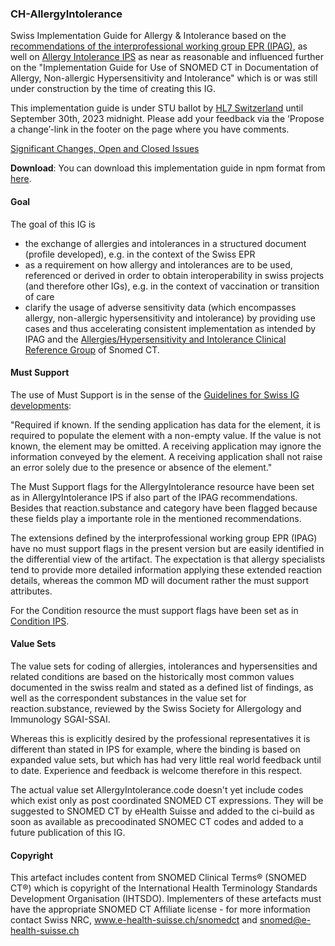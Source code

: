 
### CH-AllergyIntolerance
Swiss Implementation Guide for Allergy & Intolerance based on the [recommendations of the interprofessional working group EPR (IPAG)](https://www.e-health-suisse.ch/fileadmin/user_upload/Dokumente/D/ipag-bericht-eallergien-intoleranzen.pdf), as well on [Allergy Intolerance IPS](http://hl7.org/fhir/uv/ips/StructureDefinition-AllergyIntolerance-uv-ips.html)  as near as reasonable and influenced further on the "Implementation Guide for Use of SNOMED CT in Documentation of Allergy, Non-allergic Hypersensitivity and Intolerance" which is or was still under construction by the time of creating this IG.

<div markdown="1" class="stu-note">

This implementation guide is under STU ballot by [HL7 Switzerland](https://www.hl7.ch/) until September 30th, 2023 midnight.
Please add your feedback via the ‘Propose a change’-link in the footer on the page where you have comments.

[Significant Changes, Open and Closed Issues](changelog.html)

</div>

**Download**: You can download this implementation guide in npm format from [here](package.tgz).

#### Goal
The goal of this IG is 
- the exchange of allergies and intolerances in a structured document (profile developed), e.g. in the context of the Swiss EPR
- as a requirement on how allergy and intolerances are to be used, referenced or derived in order to obtain interoperability in swiss projects (and therefore other IGs), e.g. in the context of vaccination or transition of care
- clarify the usage of adverse sensitivity data (which encompasses allergy, non-allergic hypersensitivity and intolerance) by providing use cases and thus accelerating consistent implementation  as intended by IPAG and the [Allergies/Hypersensitivity and Intolerance Clinical Reference Group](https://confluence.ihtsdotools.org/pages/viewpage.action?pageId=40143192) of Snomed CT.

#### Must Support

The use of Must Support is in the sense of the [Guidelines for Swiss IG developments](https://github.com/hl7ch/ch-core/wiki/Guidelines-for-Swiss-IG-Developments):

"Required if known. If the sending application has data for the element, it is required to populate the element with a non-empty value. If the value is not known, the element may be omitted. A receiving application may ignore the information conveyed by the element. A receiving application shall not raise an error solely due to the presence or absence of the element."

The Must Support flags for the AllergyIntolerance resource have been set as in AllergyIntolerance IPS if also part of the IPAG recommendations. Besides that reaction.substance and category have been flagged because these fields play a importante role in the mentioned recommendations. 

The extensions defined by the interprofessional working group EPR (IPAG) have no must support flags in the present version but are easily identified in the differential view of the artifact.
The expectation is that allergy specialists tend to provide more detailed information applying these extended reaction details, whereas the common MD will document rather the must support attributes.

For the Condition resource the must support flags have been set as in [Condition IPS](https://hl7.org/fhir/uv/ips/StructureDefinition-Condition-uv-ips.html).

#### Value Sets

The value sets for coding of allergies, intolerances and hypersensities and related conditions are based on the historically most common values documented in the swiss realm and stated as a defined list of findings, as well as the correspondent substances in the value set for reaction.substance, reviewed by the Swiss Society for Allergology and Immunology SGAI-SSAI. 

Whereas this is explicitly desired by the professional representatives it is different than stated in IPS for example, where the binding is based on expanded value sets, but which has had very little real world feedback until to date. Experience and feedback is welcome therefore in this respect.

The actual value set AllergyIntolerance.code doesn't yet include codes which exist only as post coordinated SNOMED CT expressions. They will be suggested to SNOMED CT by eHealth Suisse and added to the ci-build as soon as available as precoodinated SNOMEC CT codes and added to a future publication of this IG.


#### Copyright

This artefact includes content from SNOMED Clinical Terms® (SNOMED CT®) which is copyright of the International Health Terminology Standards Development Organisation (IHTSDO). Implementers of these artefacts must have the appropriate SNOMED CT Affiliate license - for more information contact Swiss NRC, www.e-health-suisse.ch/snomedct and snomed@e-health-suisse.ch
